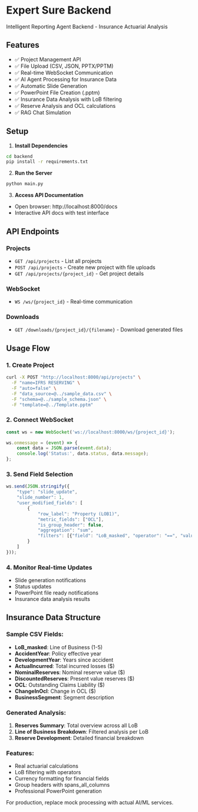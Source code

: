 # Expert Sure Backend

Intelligent Reporting Agent Backend - Insurance Actuarial Analysis

## Features

- ✅ Project Management API
- ✅ File Upload (CSV, JSON, PPTX/PPTM)
- ✅ Real-time WebSocket Communication
- ✅ AI Agent Processing for Insurance Data
- ✅ Automatic Slide Generation
- ✅ PowerPoint File Creation (.pptm)
- ✅ Insurance Data Analysis with LoB filtering
- ✅ Reserve Analysis and OCL calculations
- ✅ RAG Chat Simulation

## Setup

1. **Install Dependencies**
```bash
cd backend
pip install -r requirements.txt
```

2. **Run the Server**
```bash
python main.py
```

3. **Access API Documentation**
- Open browser: http://localhost:8000/docs
- Interactive API docs with test interface

## API Endpoints

### Projects
- `GET /api/projects` - List all projects
- `POST /api/projects` - Create new project with file uploads
- `GET /api/projects/{project_id}` - Get project details

### WebSocket
- `WS /ws/{project_id}` - Real-time communication

### Downloads
- `GET /downloads/{project_id}/{filename}` - Download generated files

## Usage Flow

### 1. Create Project
```bash
curl -X POST "http://localhost:8000/api/projects" \
  -F "name=IFRS RESERVING" \
  -F "auto=false" \
  -F "data_source=@../sample_data.csv" \
  -F "schema=@../sample_schema.json" \
  -F "template=@../Template.pptm"
```

### 2. Connect WebSocket
```javascript
const ws = new WebSocket('ws://localhost:8000/ws/{project_id}');

ws.onmessage = (event) => {
    const data = JSON.parse(event.data);
    console.log('Status:', data.status, data.message);
};
```

### 3. Send Field Selection
```javascript
ws.send(JSON.stringify({
    "type": "slide_update",
    "slide_number": 1,
    "user_modified_fields": [
        {
            "row_label": "Property (LOB1)",
            "metric_fields": ["OCL"],
            "is_group_header": false,
            "aggregation": "sum",
            "filters": [{"field": "LoB_masked", "operator": "==", "value": 1}]
        }
    ]
}));
```

### 4. Monitor Real-time Updates
- Slide generation notifications
- Status updates
- PowerPoint file ready notifications
- Insurance data analysis results

## Insurance Data Structure

### Sample CSV Fields:
- **LoB_masked**: Line of Business (1-5)
- **AccidentYear**: Policy effective year
- **DevelopmentYear**: Years since accident
- **ActualIncurred**: Total incurred losses ($)
- **NominalReserves**: Nominal reserve value ($)
- **DiscountedReserves**: Present value reserves ($)
- **OCL**: Outstanding Claims Liability ($)
- **ChangeInOcl**: Change in OCL ($)
- **BusinessSegment**: Segment description

### Generated Analysis:
1. **Reserves Summary**: Total overview across all LoB
2. **Line of Business Breakdown**: Filtered analysis per LoB
3. **Reserve Development**: Detailed financial breakdown

### Features:
- Real actuarial calculations
- LoB filtering with operators
- Currency formatting for financial fields
- Group headers with spans_all_columns
- Professional PowerPoint generation

For production, replace mock processing with actual AI/ML services.
